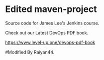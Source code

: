 # Edited maven-project
Source code for James Lee's Jenkins course.

Check out our Latest DevOps PDF book.

https://www.level-up.one/devops-pdf-book


#Modified By Raiyan44.
